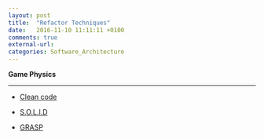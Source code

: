 ```yaml
---
layout: post
title:  "Refactor Techniques"
date:   2016-11-10 11:11:11 +0100
comments: true
external-url:
categories: Software_Architecture
---
```


**Game Physics**

--- 

* [Clean code](https://github.com/NelsonBilber/software-design/blob/master/refactor.org)

* [S.O.L.I.D](https://github.com/NelsonBilber/software-design/blob/master/solid.org)

* [GRASP](https://github.com/NelsonBilber/software-design/blob/master/grasp.org)




